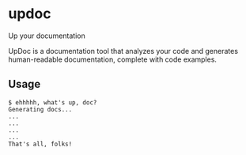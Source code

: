# updoc
Up your documentation

UpDoc is a documentation tool that analyzes your code and generates human-readable documentation, complete with code examples.

## Usage
```
$ ehhhhh, what's up, doc?
Generating docs...
...
...
...
...
That's all, folks!
```
